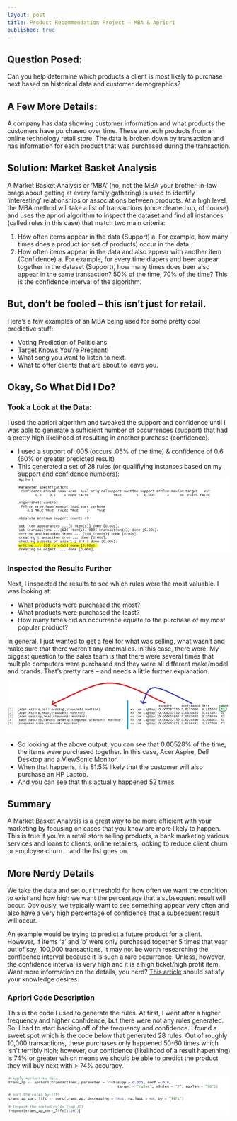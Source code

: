 ```yaml
---
layout: post
title: Product Recommendation Project – MBA & Apriori
published: true
---
```

## Question Posed:  
Can you help determine which products a client is most likely to purchase next based on historical data and customer demographics? 

## A Few More Details: 
A company has data showing customer information and what products the customers have purchased over time. These are tech products from an online technology retail store. The data is broken down by transaction and has information for each product that was purchased during the transaction. 

## Solution: Market Basket Analysis
A Market Basket Analysis or ‘MBA’ (no, not the MBA your brother-in-law brags about getting at every family gathering) is used to identify ‘interesting’ relationships or associations between products. At a high level, the MBA method will take a list of transactions (once cleaned up, of course) and uses the apriori algorithm to inspect the dataset and find all instances (called rules in this case) that match two main criteria: 
1.	How often items appear in the data (Support)
    a.	For example, how many times does a product (or set of products) occur in the data.
2.	How often items appear in the data and also appear with another item (Confidence)
    a.	For example, for every time diapers and beer appear together in the dataset (Support), how many times does beer also appear in the same transaction? 50% of the time, 70% of the time? This is the confidence interval of the algorithm. 

## But, don’t be fooled – this isn’t just for retail. 
Here’s a few examples of an MBA being used for some pretty cool predictive stuff: 
* Voting Prediction of Politicians
* [Target Knows You're Pregnant!](https://www.nytimes.com/2012/02/19/magazine/shopping-habits.html?pagewanted=all&_moc.semityn.www)
* What song you want to listen to next.
* What to offer clients that are about to leave you.

## Okay, So What Did I Do? 

### Took a Look at the Data: 
I used the apriori algorithm and tweaked the support and confidence until I was able to generate a sufficient number of occurrences (support) that had a pretty high likelihood of resulting in another purchase (confidence). 

*   I used a support of .005 (occurs .05% of the time) & confidence of 0.6 (60% or greater predicted result)
*   This generated a set of 28 rules (or qualifiying instanses based on my support and confidence numbers):
![Apriori Results](/images/apriori-results1.JPG)

### Inspected the Results Further
Next, I inspected the results to see which rules were the most valuable. I was looking at: 
*   What products were purchased the most? 
*   What products were purchased the least? 
*   How many times did an occurrence equate to the purchase of my most popular product? 

In general, I just wanted to get a feel for what was selling, what wasn’t and make sure that there weren’t any anomalies. In this case, there were. My biggest question to the sales team is that there were several times that multiple computers were purchased and they were all different make/model and brands. That’s pretty rare – and needs a little further explanation. 

![Apriori-Rules](/images/apriori-rules1.JPG)

*   So looking at the above output, you can see that 0.00528% of the time, the items were purchased together. In this case, Acer Aspire, Dell Desktop and a ViewSonic Monitor.
*   When that happens, it is 81.5% likely that the customer will also purchase an HP Laptop. 
*   And you can see that this actually happened 52 times.

## Summary
A Market Basket Analysis is a great way to be more efficient with your marketing by focusing on cases that you know are more likely to happen. This is true if you’re a retail store selling products, a bank marketing various services and loans to clients, online retailers, looking to reduce client churn or employee churn....and the list goes on.

## More Nerdy Details
We take the data and set our threshold for how often we want the condition to exist and how high we want the percentage that a subsequent result will occur. Obviously, we typically want to see something appear very often and also have a very high percentage of confidence that a subsequent result will occur. 

An example would be trying to predict a future product for a client. However, if items ‘a’ and ‘b’ were only purchased together 5 times that year out of say, 100,000 transactions, it may not be worth researching the confidence interval because it is such a rare occurrence. Unless, however, the confidence interval is very high and it is a high ticket/high profit item. Want more information on the details, you nerd? <a href=”https://towardsdatascience.com/association-rules-2-aa9a77241654” target = “_blank”>This article</a> should satisfy your knowledge desires. 

### Apriori Code Description
This is the code I used to generate the rules. At first, I went after a higher frequency and higher confidence, but there were not any rules generated. So, I had to start backing off of the frequency and confidence. I found a sweet spot which is the code below that generated 28 rules. Out of roughly 10,000 transactions, these purchases only happened 50-60 times which isn't terribly high; however, our confidence (likelihood of a result hapenning) is 74% or greater which means we should be able to predict the product they will buy next with > 74% accuracy. 

![Apriori Code](/images/apriori-code1.JPG)
